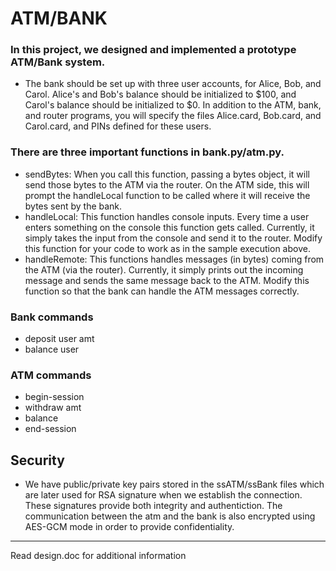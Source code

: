 # ATM/BANK

### In this project, we designed and implemented a prototype ATM/Bank system. 
* The bank should be set up with three user accounts, for Alice, Bob, and Carol. Alice's and Bob's balance should be initialized to $100, and Carol's balance should be initialized to $0. In addition to the ATM, bank, and router programs, you will specify the files Alice.card, Bob.card, and Carol.card, and PINs defined for these users.

### There are three important functions in bank.py/atm.py.
* sendBytes: When you call this function, passing a bytes object, it will send those bytes to the ATM via the router. On the ATM side, this will prompt the handleLocal function to be called where it will receive the bytes sent by the bank.
* handleLocal: This function handles console inputs. Every time a user enters something on the console this function gets called. Currently, it simply takes the input from the console and send it to the router. Modify this function for your code to work as in the sample execution above.
* handleRemote: This functions handles messages (in bytes) coming from the ATM (via the router). Currently, it simply prints out the incoming message and sends the same message back to the ATM. Modify this function so that the bank can handle the ATM messages correctly.

### Bank commands
*  deposit user amt 
*  balance user

### ATM commands 
* begin-session
* withdraw amt 
* balance
* end-session

## Security
*  We have public/private key pairs stored in the ssATM/ssBank files which are later used for RSA signature when we establish the connection. These signatures provide both integrity and authentiction. The communication between the atm and the bank is also encrypted using AES-GCM mode in order to provide confidentiality.
-------------
Read design.doc for additional information
 
